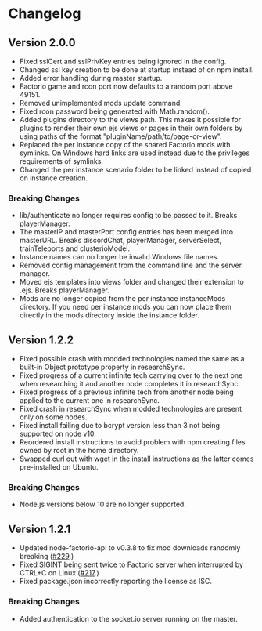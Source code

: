 Changelog
=========

Version 2.0.0
-------------

- Fixed sslCert and sslPrivKey entries being ignored in the config.
- Changed ssl key creation to be done at startup instead of on npm install.
- Added error handling during master startup.
- Factorio game and rcon port now defaults to a random port above 49151.
- Removed unimplemented mods update command.
- Fixed rcon password being generated with Math.random().
- Added plugins directory to the views path.  This makes it possible for
  plugins to render their own ejs views or pages in their own folders by
  using paths of the format "pluginName/path/to/page-or-view".
- Replaced the per instance copy of the shared Factorio mods with
  symlinks.  On Windows hard links are used instead due to the
  privileges requirements of symlinks.
- Changed the per instance scenario folder to be linked instead of
  copied on instance creation.

### Breaking Changes

- lib/authenticate no longer requires config to be passed to it.  Breaks
  playerManager.
- The masterIP and masterPort config entries has been merged into masterURL.
  Breaks discordChat, playerManager, serverSelect, trainTeleports and
  clusterioModel.
- Instance names can no longer be invalid Windows file names.
- Removed config management from the command line and the server manager.
- Moved ejs templates into views folder and changed their extension to
  .ejs.  Breaks playerManager.
- Mods are no longer copied from the per instance instanceMods directory.
  If you need per instance mods you can now place them directly in the mods
  directory inside the instance folder.


Version 1.2.2
-------------

- Fixed possible crash with modded technologies named the same as a built-in
  Object prototype property in researchSync.
- Fixed progress of a current infinite tech carrying over to the next one
  when researching it and another node completes it in researchSync.
- Fixed progress of a previous infinite tech from another node being applied
  to the current one in researchSync.
- Fixed crash in researchSync when modded technologies are present only on some
  nodes.
- Fixed install failing due to bcrypt version less than 3 not being supported
  on node v10.
- Reordered install instructions to avoid problem with npm creating files owned
  by root in the home directory.
- Swapped curl out with wget in the install instructions as the latter comes
  pre-installed on Ubuntu.

### Breaking Changes

- Node.js versions below 10 are no longer supported.


Version 1.2.1
-------------

- Updated node-factorio-api to v0.3.8 to fix mod downloads randomly breaking
  ([#229][#229].)
- Fixed SIGINT being sent twice to Factorio server when interrupted by CTRL+C
  on Linux ([#217][#217].)
- Fixed package.json incorrectly reporting the license as ISC.

[#217]: https://github.com/clusterio/factorioClusterio/issues/217
[#229]: https://github.com/clusterio/factorioClusterio/issues/229

### Breaking Changes

- Added authentication to the socket.io server running on the master.
